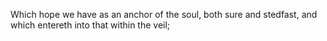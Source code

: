 Which hope we have as an anchor of the soul, both sure and stedfast, and which entereth into that within the veil;

